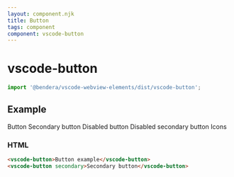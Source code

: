 ```yaml
---
layout: component.njk
title: Button
tags: component
component: vscode-button
---
```


# vscode-button

```typescript
import '@bendera/vscode-webview-elements/dist/vscode-button';
```

## Example

<component-preview>
  <vscode-button>Button</vscode-button> 
  <vscode-button secondary>Secondary button</vscode-button>
  <vscode-button disabled>Disabled button</vscode-button>
  <vscode-button disabled secondary>Disabled secondary button</vscode-button>
  <vscode-button icon="account" iconafter="chevron-right">Icons</vscode-button>
</component-preview>

### HTML

```html
<vscode-button>Button example</vscode-button>
<vscode-button secondary>Secondary button</vscode-button>
```